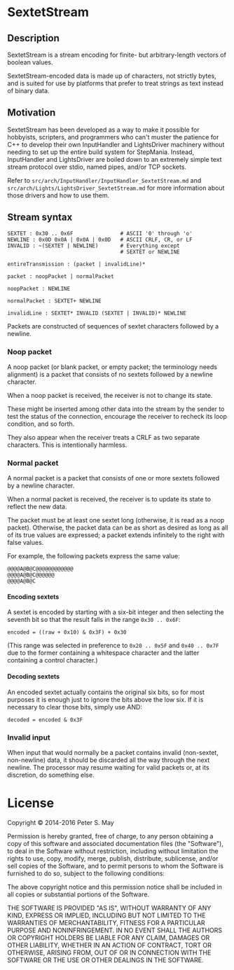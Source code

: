 SextetStream
============

Description
-----------

SextetStream is a stream encoding for finite- but arbitrary-length
vectors of boolean values.

SextetStream-encoded data is made up of characters, not strictly bytes,
and is suited for use by platforms that prefer to treat strings as text
instead of binary data.

Motivation
----------

SextetStream has been developed as a way to make it possible for
hobbyists, scripters, and programmers who can't muster the patience for
C++ to develop their own InputHandler and LightsDriver machinery without
needing to set up the entire build system for StepMania. Instead,
InputHandler and LightsDriver are boiled down to an extremely simple
text stream protocol over stdio, named pipes, and/or TCP sockets.

Refer to `src/arch/InputHandler/InputHandler_SextetStream.md` and
`src/arch/Lights/LightsDriver_SextetStream.md` for more information
about those drivers and how to use them.

Stream syntax
-------------

    SEXTET : 0x30 .. 0x6F               # ASCII '0' through 'o'
    NEWLINE : 0x0D 0x0A | 0x0A | 0x0D   # ASCII CRLF, CR, or LF
    INVALID : ~(SEXTET | NEWLINE)       # Everything except
                                        # SEXTET or NEWLINE

    entireTransmission : (packet | invalidLine)*

    packet : noopPacket | normalPacket

    noopPacket : NEWLINE

    normalPacket : SEXTET+ NEWLINE

    invalidLine : SEXTET* INVALID (SEXTET | INVALID)* NEWLINE

Packets are constructed of sequences of sextet characters followed by a
newline.

### Noop packet

A noop packet (or blank packet, or empty packet; the terminology needs
alignment) is a packet that consists of no sextets followed by a newline
character.

When a noop packet is received, the receiver is not to change its state.

These might be inserted among other data into the stream by the sender
to test the status of the connection, encourage the receiver to recheck
its loop condition, and so forth.

They also appear when the receiver treats a CRLF as two separate
characters. This is intentionally harmless.

### Normal packet

A normal packet is a packet that consists of one or more sextets
followed by a newline character.

When a normal packet is received, the receiver is to update its state to
reflect the new data.

The packet must be at least one sextet long (otherwise, it is read as a
noop packet). Otherwise, the packet data can be as short as desired as
long as all of its true values are expressed; a packet extends
infinitely to the right with false values.

For example, the following packets express the same value:

    @@@@A@B@C@@@@@@@@@@@@
    @@@@A@B@C@@@@@@
    @@@@A@B@C

#### Encoding sextets

A sextet is encoded by starting with a six-bit integer and then
selecting the seventh bit so that the result falls in the range
`0x30 .. 0x6F`:

    encoded = ((raw + 0x10) & 0x3F) + 0x30

(This range was selected in preference to `0x20 .. 0x5F` and
`0x40 .. 0x7F` due to the former containing a whitespace character and
the latter containing a control character.)

#### Decoding sextets

An encoded sextet actually contains the original six bits, so for most
purposes it is enough just to ignore the bits above the low six. If it
is necessary to clear those bits, simply use AND:

    decoded = encoded & 0x3F

### Invalid input

When input that would normally be a packet contains invalid (non-sextet,
non-newline) data, it should be discarded all the way through the next
newline. The processor may resume waiting for valid packets or, at its
discretion, do something else.

License
=======

Copyright © 2014-2016 Peter S. May

Permission is hereby granted, free of charge, to any person obtaining a
copy of this software and associated documentation files (the
"Software"), to deal in the Software without restriction, including
without limitation the rights to use, copy, modify, merge, publish,
distribute, sublicense, and/or sell copies of the Software, and to
permit persons to whom the Software is furnished to do so, subject to
the following conditions:

The above copyright notice and this permission notice shall be included
in all copies or substantial portions of the Software.

THE SOFTWARE IS PROVIDED "AS IS", WITHOUT WARRANTY OF ANY KIND, EXPRESS
OR IMPLIED, INCLUDING BUT NOT LIMITED TO THE WARRANTIES OF
MERCHANTABILITY, FITNESS FOR A PARTICULAR PURPOSE AND NONINFRINGEMENT.
IN NO EVENT SHALL THE AUTHORS OR COPYRIGHT HOLDERS BE LIABLE FOR ANY
CLAIM, DAMAGES OR OTHER LIABILITY, WHETHER IN AN ACTION OF CONTRACT,
TORT OR OTHERWISE, ARISING FROM, OUT OF OR IN CONNECTION WITH THE
SOFTWARE OR THE USE OR OTHER DEALINGS IN THE SOFTWARE.
